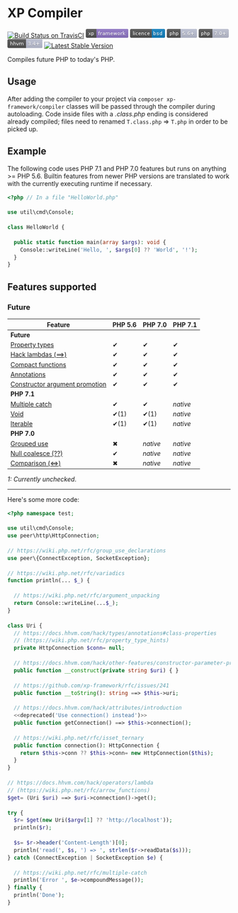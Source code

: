 XP Compiler
===========

[![Build Status on TravisCI](https://secure.travis-ci.org/xp-forge/sequence.svg)](http://travis-ci.org/xp-framework/ast)
[![XP Framework Module](https://raw.githubusercontent.com/xp-framework/web/master/static/xp-framework-badge.png)](https://github.com/xp-framework/core)
[![BSD Licence](https://raw.githubusercontent.com/xp-framework/web/master/static/licence-bsd.png)](https://github.com/xp-framework/core/blob/master/LICENCE.md)
[![Required PHP 5.6+](https://raw.githubusercontent.com/xp-framework/web/master/static/php-5_6plus.png)](http://php.net/)
[![Supports PHP 7.0+](https://raw.githubusercontent.com/xp-framework/web/master/static/php-7_0plus.png)](http://php.net/)
[![Supports HHVM 3.4+](https://raw.githubusercontent.com/xp-framework/web/master/static/hhvm-3_4plus.png)](http://hhvm.com/)
[![Latest Stable Version](https://poser.pugx.org/xp-framework/ast/version.png)](https://packagist.org/packages/xp-forge/sequence)

Compiles future PHP to today's PHP.

Usage
-----
After adding the compiler to your project via `composer xp-framework/compiler` classes will be passed through the compiler during autoloading. Code inside files with a *.class.php* ending is considered already compiled; files need to renamed `T.class.php` => `T.php` in order to be picked up.

Example
-------
The following code uses PHP 7.1 and PHP 7.0 features but runs on anything >= PHP 5.6. Builtin features from newer PHP versions are translated to work with the currently executing runtime if necessary.

```php
<?php // In a file "HelloWorld.php"

use util\cmd\Console;

class HelloWorld {

  public static function main(array $args): void {
    Console::writeLine('Hello, ', $args[0] ?? 'World', '!');
  }
}
```

Features supported
------------------

### Future

| Feature                                                             | PHP 5.6  | PHP 7.0  | PHP 7.1  |
| ------------------------------------------------------------------- | -------- | -------- | -------- |
| **Future**                                                          |          |          |          |
| [Property types](https://wiki.php.net/rfc/property_type_hints)      | ✔      | ✔      | ✔       |
| [Hack lambdas (==>)](https://docs.hhvm.com/hack/operators/lambda)   | ✔      | ✔      | ✔       |
| [Compact functions](https://github.com/xp-framework/rfc/issues/241) | ✔      | ✔      | ✔       |
| [Annotations](https://docs.hhvm.com/hack/attributes/introduction)   | ✔      | ✔      | ✔       |
| [Constructor argument promotion](https://docs.hhvm.com/hack/other-features/constructor-parameter-promotion) | ✔      | ✔      | ✔       |
| **PHP 7.1**                                                         |          |          |          |
| [Multiple catch](https://wiki.php.net/rfc/multiple-catch)           | ✔      | ✔      | *native* |
| [Void](https://wiki.php.net/rfc/void_return_type)                   | ✔(1)   | ✔(1)   | *native* |
| [Iterable](https://wiki.php.net/rfc/iterable)                       | ✔(1)   | ✔(1)   | *native* |
| **PHP 7.0**                                                         |          |          |          |
| [Grouped use](https://wiki.php.net/rfc/group_use_declarations)      | ✖      | *native* | *native* |
| [Null coalesce (??)](https://wiki.php.net/rfc/isset_ternary)        | ✔      | *native* | *native* |
| [Comparison (<=>)](https://wiki.php.net/rfc/combined-comparison-operator) | ✖      | *native* | *native* |

*1: Currently unchecked*.

* * *

Here's some more code:

```php
<?php namespace test;

use util\cmd\Console;
use peer\http\HttpConnection;

// https://wiki.php.net/rfc/group_use_declarations
use peer\{ConnectException, SocketException};

// https://wiki.php.net/rfc/variadics
function println(... $_) {

  // https://wiki.php.net/rfc/argument_unpacking
  return Console::writeLine(...$_);
}

class Uri {
  // https://docs.hhvm.com/hack/types/annotations#class-properties
  // (https://wiki.php.net/rfc/property_type_hints)
  private HttpConnection $conn= null;

  // https://docs.hhvm.com/hack/other-features/constructor-parameter-promotion
  public function __construct(private string $uri) { }

  // https://github.com/xp-framework/rfc/issues/241
  public function __toString(): string ==> $this->uri;

  // https://docs.hhvm.com/hack/attributes/introduction
  <<deprecated('Use connection() instead')>>
  public function getConnection() ==> $this->connection();

  // https://wiki.php.net/rfc/isset_ternary
  public function connection(): HttpConnection {
    return $this->conn ?? $this->conn= new HttpConnection($this);
  }
}

// https://docs.hhvm.com/hack/operators/lambda
// (https://wiki.php.net/rfc/arrow_functions)
$get= (Uri $uri) ==> $uri->connection()->get();

try {
  $r= $get(new Uri($argv[1] ?? 'http://localhost'));
  println($r);

  $s= $r->header('Content-Length')[0];
  println('read(', $s, ') => ', strlen($r->readData($s)));
} catch (ConnectException | SocketException $e) {

  // https://wiki.php.net/rfc/multiple-catch
  println('Error ', $e->compoundMessage());
} finally {
  println('Done');
}
```